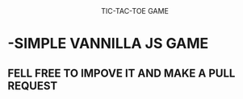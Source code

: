 <div align="center">TIC-TAC-TOE GAME</div>

<div>
  <h1>-SIMPLE VANNILLA JS GAME</h1>
  <h2>FELL FREE TO IMPOVE IT AND MAKE A PULL REQUEST</h2>
</div>
